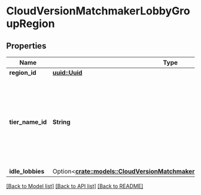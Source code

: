 # CloudVersionMatchmakerLobbyGroupRegion

## Properties

Name | Type | Description | Notes
------------ | ------------- | ------------- | -------------
**region_id** | [**uuid::Uuid**](uuid::Uuid.md) |  | 
**tier_name_id** | **String** | A human readable short identifier used to references resources. Different than a `tivet.common#Uuid` because this is intended to be human readable. Different than `tivet.common#DisplayName` because this should not include special characters and be short. | 
**idle_lobbies** | Option<[**crate::models::CloudVersionMatchmakerLobbyGroupIdleLobbiesConfig**](CloudVersionMatchmakerLobbyGroupIdleLobbiesConfig.md)> |  | [optional]

[[Back to Model list]](../README.md#documentation-for-models) [[Back to API list]](../README.md#documentation-for-api-endpoints) [[Back to README]](../README.md)


